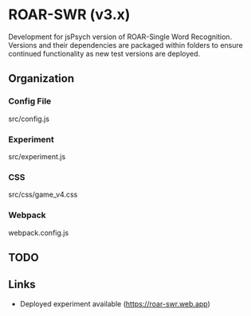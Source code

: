 # ROAR-SWR (v3.x)

Development for jsPsych version of ROAR-Single Word Recognition. 
Versions and their dependencies are packaged within
 folders to ensure continued functionality as new test versions are deployed.

## Organization 
### Config File
src/config.js

### Experiment
src/experiment.js

### CSS
src/css/game_v4.css

### Webpack
webpack.config.js

## TODO

## Links
- Deployed experiment available (https://roar-swr.web.app)